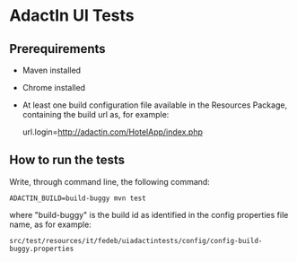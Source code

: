 # AdactIn UI Tests

## Prerequirements
- Maven installed
- Chrome installed
- At least one build configuration file available in the Resources Package, containing the build url as, for example:

    url.login=http://adactin.com/HotelApp/index.php

## How to run the tests
Write, through command line, the following command:

    ADACTIN_BUILD=build-buggy mvn test

where "build-buggy" is the build id as identified in the config properties file name, as for example:

    src/test/resources/it/fedeb/uiadactintests/config/config-build-buggy.properties